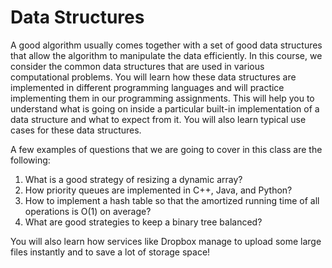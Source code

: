 # Data Structures

A good algorithm usually comes together with a set of good data structures that allow the algorithm to manipulate the data efficiently. In this course, we consider the common data structures that are used in various computational problems. You will learn how these data structures are implemented in different programming languages and will practice implementing them in our programming assignments. This will help you to understand what is going on inside a particular built-in implementation of a data structure and what to expect from it. You will also learn typical use cases for these data structures.

A few examples of questions that we are going to cover in this class are the following: 
1. What is a good strategy of resizing a dynamic array? 
2. How priority queues are implemented in C++, Java, and Python? 
3. How to implement a hash table so that the amortized running time of all operations is O(1) on average? 
4. What are good strategies to keep a binary tree balanced? 

You will also learn how services like Dropbox manage to upload some large files instantly and to save a lot of storage space!
